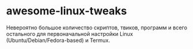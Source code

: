 # awesome-linux-tweaks
Невероятно большое количество скриптов, твиков, программ и всего остального для первоначальной настройки Linux (Ubuntu/Debian/Fedora-based) и Termux.

